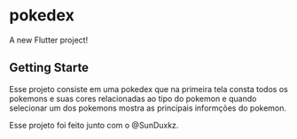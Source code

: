 # pokedex

A new Flutter project!

## Getting Starte
Esse projeto consiste em uma pokedex que na primeira tela consta todos os pokemons e suas cores relacionadas ao tipo do pokemon e quando selecionar um dos pokemons mostra as principais informções do pokemon.

Esse projeto foi feito junto com o @SunDuxkz.
